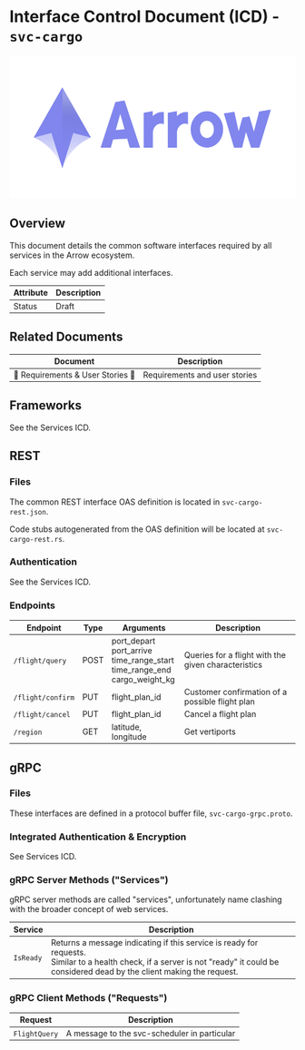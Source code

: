 # Interface Control Document (ICD) - `svc-cargo`

<center>

<img src="https://github.com/Arrow-air/tf-github/raw/main/src/templates/doc-banner-services.png" style="height:250px" />

</center>

## Overview

This document details the common software interfaces required by all services in the Arrow ecosystem.

Each service may add additional interfaces.

Attribute | Description
--- | ---
Status | Draft

## Related Documents

Document | Description
--- | ---
:construction: Requirements & User Stories :construction: | Requirements and user stories

## Frameworks

See the Services ICD.

## REST

### Files

The common REST interface OAS definition is located in `svc-cargo-rest.json`.

Code stubs autogenerated from the OAS definition will be located at `svc-cargo-rest.rs`.

### Authentication

See the Services ICD.

### Endpoints

| Endpoint | Type | Arguments | Description |
| ---- | --- | ---- | ---- |
| `/flight/query` | POST | port_depart<br>port_arrive<br>time_range_start<br>time_range_end<br>cargo_weight_kg | Queries for a flight with the given characteristics
| `/flight/confirm` | PUT | flight_plan_id | Customer confirmation of a possible flight plan
| `/flight/cancel` | PUT | flight_plan_id | Cancel a flight plan
| `/region` | GET | latitude, longitude | Get vertiports


## gRPC

### Files

These interfaces are defined in a protocol buffer file, `svc-cargo-grpc.proto`.

### Integrated Authentication & Encryption

See Services ICD.

### gRPC Server Methods ("Services")

gRPC server methods are called "services", unfortunately name clashing with the broader concept of web services.

| Service | Description |
| ---- | ---- |
| `IsReady` | Returns a message indicating if this service is ready for requests.<br>Similar to a health check, if a server is not "ready" it could be considered dead by the client making the request.

### gRPC Client Methods ("Requests")

| Request | Description |
| ------    | ------- |
| `FlightQuery` | A message to the svc-scheduler in particular
